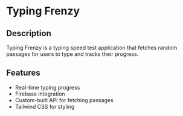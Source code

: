 # Typing Frenzy

## Description
Typing Frenzy is a typing speed test application that fetches random passages for users to type and tracks their progress.

## Features
- Real-time typing progress
- Firebase integration
- Custom-built API for fetching passages
- Tailwind CSS for styling
